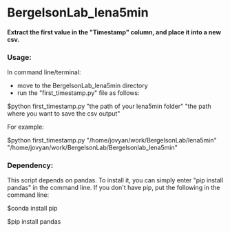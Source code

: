 # BergelsonLab_lena5min

#### Extract the first value in the "Timestamp" column, and place it into a new csv. 

### Usage:

In command line/terminal:
 * move to the BergelsonLab_lena5min directory
 * run the "first_timestamp.py" file as follows:
 
 $python first_timestamp.py "the path of your lena5min folder" "the path where you want to save the csv output"
 
 For example:
 
 $python first_timestamp.py "/home/jovyan/work/BergelsonLab/lena5min" "/home/jovyan/work/BergelsonLab/Bergelsonlab_lena5min"
 
### Dependency:
 
This script depends on pandas. To install it, you can simply enter "pip install pandas" in the command line. If you don't have pip, put the following in the command line:
 
 $conda install pip
 
 $pip install pandas